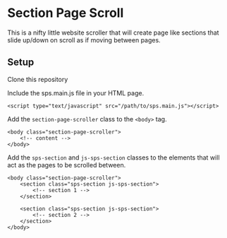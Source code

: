 # Section Page Scroll

This is a nifty little website scroller that will create page like sections
that slide up/down on scroll as if moving between pages.

## Setup
Clone this repository

Include the sps.main.js file in your HTML page.
```
<script type="text/javascript" src="/path/to/sps.main.js"></script>
```

Add the `section-page-scroller` class to the `<body>` tag.
```
<body class="section-page-scroller">
    <!-- content -->
</body>
```

Add the `sps-section` and `js-sps-section` classes to the elements that
will act as the pages to be scrolled between.
```
<body class="section-page-scroller">
    <section class="sps-section js-sps-section">
        <!-- section 1 -->
    </section>

    <section class="sps-section js-sps-section">
        <!-- section 2 -->
    </section>
</body>
```

